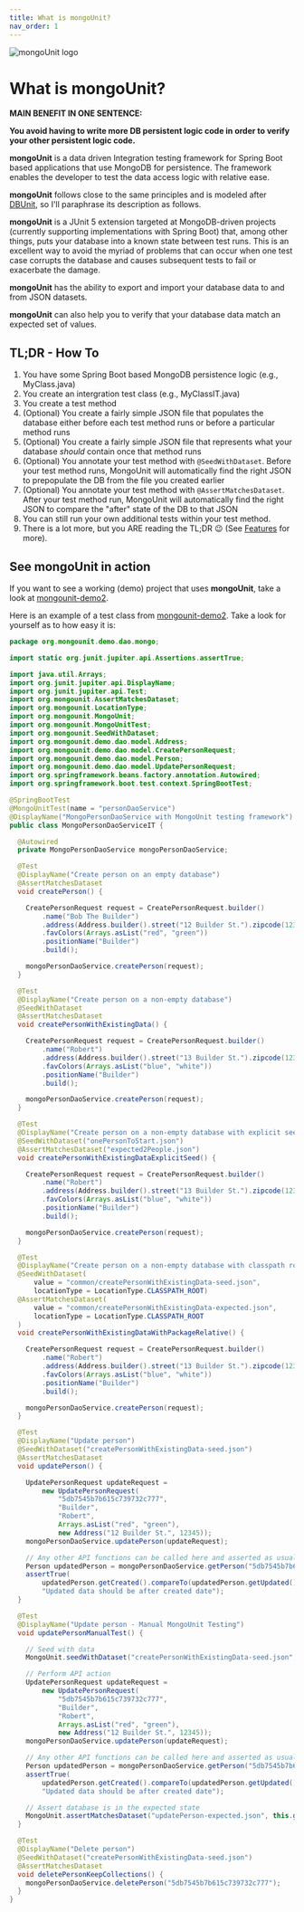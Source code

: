 ```yaml
---
title: What is mongoUnit?
nav_order: 1
---
```


![mongoUnit logo](https://mongoUnit.org/assets/images/mongoUnit-logo.png)

# What is mongoUnit?

**MAIN BENEFIT IN ONE SENTENCE:**

**You avoid having to write more DB persistent logic code in order to verify your other persistent logic code.**

**mongoUnit** is a data driven Integration testing framework for Spring Boot based applications that use MongoDB for persistence. The framework enables the developer to test the data access logic with relative ease.

**mongoUnit** follows close to the same principles and is modeled after [DBUnit](http://dbunit.sourceforge.net/), so I'll paraphrase its description as follows.

**mongoUnit** is a JUnit 5 extension targeted at MongoDB-driven projects (currently supporting implementations with Spring Boot) that, among other things, puts your database into a known state between test runs. This is an excellent way to avoid the myriad of problems that can occur when one test case corrupts the database and causes subsequent tests to fail or exacerbate the damage.

**mongoUnit** has the ability to export and import your database data to and from JSON datasets.

**mongoUnit** can also help you to verify that your database data match an expected set of values.

## TL;DR - How To
1. You have some Spring Boot based MongoDB persistence logic (e.g., MyClass.java)
2. You create an intergration test class (e.g., MyClassIT.java)
3. You create a test method
4. (Optional) You create a fairly simple JSON file that populates the database either before each test method runs or before a particular method runs
5. (Optional) You create a fairly simple JSON file that represents what your database *should* contain once that method runs
6. (Optional) You annotate your test method with `@SeedWithDataset`. Before your test method runs, MongoUnit will automatically find the right JSON to prepopulate the DB from the file you created earlier
7. (Optional) You annotate your test method with `@AssertMatchesDataset`. After your test method run, MongoUnit will automatically find the right JSON to compare the "after" state of the DB to that JSON
8. You can still run your own additional tests within your test method.
9. There is a lot more, but you ARE reading the TL;DR 😉 (See [Features](https://mongounit.org/features.html) for more).

## See mongoUnit in action

If you want to see a working (demo) project that uses **mongoUnit**, take a look at [mongounit-demo2](https://github.com/mongounit/mongounit-demo2).

Here is an example of a test class from [mongounit-demo2](https://github.com/mongounit/mongounit-demo2). Take a look for yourself as to how easy it is:

```java
package org.mongounit.demo.dao.mongo; 

import static org.junit.jupiter.api.Assertions.assertTrue;

import java.util.Arrays;
import org.junit.jupiter.api.DisplayName;
import org.junit.jupiter.api.Test;
import org.mongounit.AssertMatchesDataset;
import org.mongounit.LocationType;
import org.mongounit.MongoUnit;
import org.mongounit.MongoUnitTest;
import org.mongounit.SeedWithDataset;
import org.mongounit.demo.dao.model.Address;
import org.mongounit.demo.dao.model.CreatePersonRequest;
import org.mongounit.demo.dao.model.Person;
import org.mongounit.demo.dao.model.UpdatePersonRequest;
import org.springframework.beans.factory.annotation.Autowired;
import org.springframework.boot.test.context.SpringBootTest;

@SpringBootTest
@MongoUnitTest(name = "personDaoService")
@DisplayName("MongoPersonDaoService with MongoUnit testing framework")
public class MongoPersonDaoServiceIT {

  @Autowired
  private MongoPersonDaoService mongoPersonDaoService;

  @Test
  @DisplayName("Create person on an empty database")
  @AssertMatchesDataset
  void createPerson() {

    CreatePersonRequest request = CreatePersonRequest.builder()
        .name("Bob The Builder")
        .address(Address.builder().street("12 Builder St.").zipcode(12345).build())
        .favColors(Arrays.asList("red", "green"))
        .positionName("Builder")
        .build();

    mongoPersonDaoService.createPerson(request);
  }

  @Test
  @DisplayName("Create person on a non-empty database")
  @SeedWithDataset
  @AssertMatchesDataset
  void createPersonWithExistingData() {

    CreatePersonRequest request = CreatePersonRequest.builder()
        .name("Robert")
        .address(Address.builder().street("13 Builder St.").zipcode(12345).build())
        .favColors(Arrays.asList("blue", "white"))
        .positionName("Builder")
        .build();

    mongoPersonDaoService.createPerson(request);
  }

  @Test
  @DisplayName("Create person on a non-empty database with explicit seed")
  @SeedWithDataset("onePersonToStart.json")
  @AssertMatchesDataset("expected2People.json")
  void createPersonWithExistingDataExplicitSeed() {

    CreatePersonRequest request = CreatePersonRequest.builder()
        .name("Robert")
        .address(Address.builder().street("13 Builder St.").zipcode(12345).build())
        .favColors(Arrays.asList("blue", "white"))
        .positionName("Builder")
        .build();

    mongoPersonDaoService.createPerson(request);
  }

  @Test
  @DisplayName("Create person on a non-empty database with classpath root datasets")
  @SeedWithDataset(
      value = "common/createPersonWithExistingData-seed.json",
      locationType = LocationType.CLASSPATH_ROOT)
  @AssertMatchesDataset(
      value = "common/createPersonWithExistingData-expected.json",
      locationType = LocationType.CLASSPATH_ROOT
  )
  void createPersonWithExistingDataWithPackageRelative() {

    CreatePersonRequest request = CreatePersonRequest.builder()
        .name("Robert")
        .address(Address.builder().street("13 Builder St.").zipcode(12345).build())
        .favColors(Arrays.asList("blue", "white"))
        .positionName("Builder")
        .build();

    mongoPersonDaoService.createPerson(request);
  }

  @Test
  @DisplayName("Update person")
  @SeedWithDataset("createPersonWithExistingData-seed.json")
  @AssertMatchesDataset
  void updatePerson() {

    UpdatePersonRequest updateRequest =
        new UpdatePersonRequest(
            "5db7545b7b615c739732c777",
            "Builder",
            "Robert",
            Arrays.asList("red", "green"),
            new Address("12 Builder St.", 12345));
    mongoPersonDaoService.updatePerson(updateRequest);

    // Any other API functions can be called here and asserted as usual
    Person updatedPerson = mongoPersonDaoService.getPerson("5db7545b7b615c739732c777");
    assertTrue(
        updatedPerson.getCreated().compareTo(updatedPerson.getUpdated()) < 0,
        "Updated data should be after created date");
  }

  @Test
  @DisplayName("Update person - Manual MongoUnit Testing")
  void updatePersonManualTest() {

    // Seed with data
    MongoUnit.seedWithDataset("createPersonWithExistingData-seed.json", this.getClass());

    // Perform API action
    UpdatePersonRequest updateRequest =
        new UpdatePersonRequest(
            "5db7545b7b615c739732c777",
            "Builder",
            "Robert",
            Arrays.asList("red", "green"),
            new Address("12 Builder St.", 12345));
    mongoPersonDaoService.updatePerson(updateRequest);

    // Any other API functions can be called here and asserted as usual
    Person updatedPerson = mongoPersonDaoService.getPerson("5db7545b7b615c739732c777");
    assertTrue(
        updatedPerson.getCreated().compareTo(updatedPerson.getUpdated()) < 0,
        "Updated data should be after created date");

    // Assert database is in the expected state
    MongoUnit.assertMatchesDataset("updatePerson-expected.json", this.getClass());
  }

  @Test
  @DisplayName("Delete person")
  @SeedWithDataset("createPersonWithExistingData-seed.json")
  @AssertMatchesDataset
  void deletePersonKeepCollections() {
    mongoPersonDaoService.deletePerson("5db7545b7b615c739732c777");
  }
}
```



